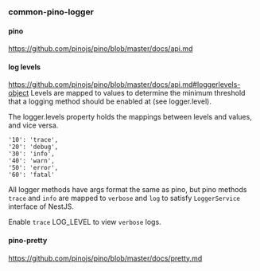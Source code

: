 ### common-pino-logger

#### pino
https://github.com/pinojs/pino/blob/master/docs/api.md

#### log levels
https://github.com/pinojs/pino/blob/master/docs/api.md#loggerlevels-object
Levels are mapped to values to determine the minimum threshold that a logging method
should be enabled at (see logger.level).

The logger.levels property holds the mappings between levels and values, and vice versa.
```
'10': 'trace',
'20': 'debug',
'30': 'info',
'40': 'warn',
'50': 'error',
'60': 'fatal'
```

All logger methods have args format the same as pino, but pino methods
`trace` and `info` are mapped to `verbose` and `log` to satisfy
`LoggerService` interface of NestJS.

Enable `trace` LOG_LEVEL to view `verbose` logs.

#### pino-pretty
https://github.com/pinojs/pino/blob/master/docs/pretty.md
